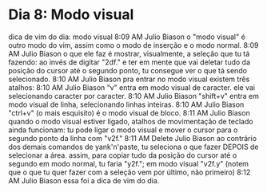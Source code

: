 # Dia 8: Modo visual

dica de vim do dia: modo visual
8:09 AM
Julio Biason
o "modo visual" é outro modo do vim, assim como o modo de inserção e o modo normal.
8:09 AM
Julio Biason
o que ele faz é mostrar, visualmente, a seleção que tu tá fazendo: ao invés de digitar "2df." e ter em mente que vai deletar tudo da posição do cursor até o segundo ponto, tu consegue ver o que tá sendo selecionado.
8:10 AM
Julio Biason
pra entrar no modo visual existem três atalhos:
8:10 AM
Julio Biason
"v" entra em modo visual de caracter. ele vai selecionando caracter por caracter.
8:10 AM
Julio Biason
"shift+v" entra em modo visual de linha, selecionando linhas inteiras.
8:10 AM
Julio Biason
"ctrl+v" (o mais esquisito) é o modo visual de bloco.
8:11 AM
Julio Biason
quando o modo visual estiver ligado, atalhos de movimentação de teclado ainda funcionam: tu pode ligar o modo visual e mover o cursor para o segundo ponto da linha com "v2f."
8:11 AM
Delete
Julio Biason
ao contrário dos demais comandos de yank'n'paste, tu seleciona o que fazer DEPOIS de selecionar a área. assim, para copiar tudo da posição do cursor até o segundo em modo normal, tu faria "y2f."; em modo visual "v2f.y" (notem que o que tu quer fazer com a seleção vem por último, não primeiro)
8:12 AM
Julio Biason
essa foi a dica de vim do dia.